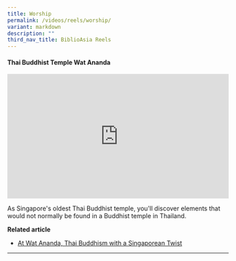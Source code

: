 ```yaml
---
title: Worship
permalink: /videos/reels/worship/
variant: markdown
description: ""
third_nav_title: BiblioAsia Reels
---
```

#### <b>Thai Buddhist Temple Wat Ananda</b>
 
<style>.embed-container {position: relative; padding-bottom: 56.25%; height: 0; overflow: hidden; max-width: 100%; } .embed-container iframe, .embed-container object, .embed-container embed { position: absolute; top: 0; left: 0; width: 100%; height: 100%; }</style><div class="embed-container"><iframe src="https://www.youtube.com/embed/bFZM2C5XXBw" frameborder="0" allowfullscreen=""></iframe></div>

As Singapore's oldest Thai Buddhist temple, you'll discover elements that would not normally be found in a Buddhist temple in Thailand.

**Related article** <br>
* [At Wat Ananda, Thai Buddhism with a Singaporean Twist](/vol-20/issue-3/oct-dec-2024/wat-ananda-metyarama-thai-buddhist-temple/)

<hr>